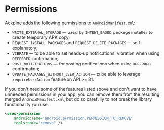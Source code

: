 Permissions
===========

Ackpine adds the following permissions to `AndroidManifest.xml`:

- `WRITE_EXTERNAL_STORAGE` — used by `INTENT_BASED` package installer to create temporary APK copy;
- `REQUEST_INSTALL_PACKAGES` and `REQUEST_DELETE_PACKAGES` — self-explanatory;
- `VIBRATE` — to be able to set heads-up notifications' vibration when using `DEFERRED` confirmation;
- `POST_NOTIFICATIONS` — for posting notifications when using `DEFERRED` confirmation;
- `UPDATE_PACKAGES_WITHOUT_USER_ACTION` — to be able to leverage `requireUserAction` feature on API >= 31.

If you don't need some of the features listed above and don't want to have unneeded permissions in your app, you can remove them from the resulting merged `AndroidManifest.xml`, but do so carefully to not break the library functionality you use:

```xml
<uses-permission
    android:name="android.permission.PERMISSION_TO_REMOVE"
    tools:node="remove" />
```